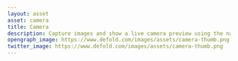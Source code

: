 ```yaml
---
layout: asset
asset: camera
title: Camera
description: Capture images and show a live camera preview using the native camera APIs.
opengraph_image: https://www.defold.com/images/assets/camera-thumb.png
twitter_image: https://www.defold.com/images/assets/camera-thumb.png
---
```

